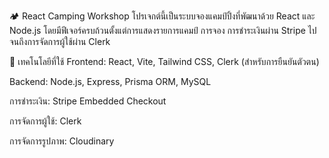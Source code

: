 🏕️ React Camping Workshop
โปรเจกต์นี้เป็นระบบจองแคมป์ปิ้งที่พัฒนาด้วย React และ Node.js โดยมีฟีเจอร์ครบถ้วนตั้งแต่การแสดงรายการแคมป์ การจอง การชำระเงินผ่าน Stripe ไปจนถึงการจัดการผู้ใช้ผ่าน Clerk

🔧 เทคโนโลยีที่ใช้
Frontend: React, Vite, Tailwind CSS, Clerk (สำหรับการยืนยันตัวตน)

Backend: Node.js, Express, Prisma ORM, MySQL

การชำระเงิน: Stripe Embedded Checkout

การจัดการผู้ใช้: Clerk

การจัดการรูปภาพ: Cloudinary
